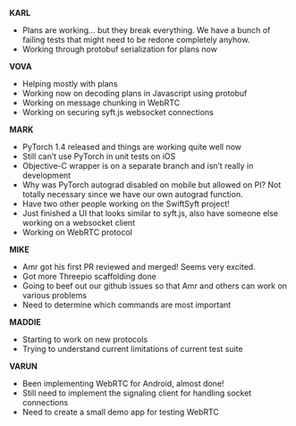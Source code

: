 **KARL**
- Plans are working... but they break everything. We have a bunch of failing tests that might need to be redone completely anyhow.
- Working through protobuf serialization for plans now

**VOVA**
- Helping mostly with plans
- Working now on decoding plans in Javascript using protobuf
- Working on message chunking in WebRTC
- Working on securing syft.js websocket connections

**MARK**
- PyTorch 1.4 released and things are working quite well now
- Still can’t use PyTorch in unit tests on iOS
- Objective-C wrapper is on a separate branch and isn’t really in development
- Why was PyTorch autograd disabled on mobile but allowed on PI? Not totally necessary since we have our own autograd function.
- Have two other people working on the SwiftSyft project!
- Just finished a UI that looks similar to syft.js, also have someone else working on a websocket client
- Working on WebRTC protocol

**MIKE**
- Amr got his first PR reviewed and merged!  Seems very excited.
- Got more Threepio scaffolding done
- Going to beef out our github issues so that Amr and others can work on various problems
- Need to determine which commands are most important

**MADDIE**
- Starting to work on new protocols
- Trying to understand current limitations of current test suite

**VARUN**
- Been implementing WebRTC for Android, almost done!
- Still need to implement the signaling client for handling socket connections
- Need to create a small demo app for testing WebRTC
